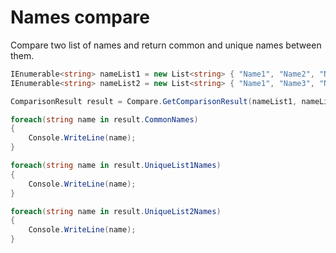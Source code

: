 # Names compare

Compare two list of names and return common and unique names between them.

```csharp
IEnumerable<string> nameList1 = new List<string> { "Name1", "Name2", "Name3", "Name4" };
IEnumerable<string> nameList2 = new List<string> { "Name1", "Name3", "Name5" };

ComparisonResult result = Compare.GetComparisonResult(nameList1, nameList2);

foreach(string name in result.CommonNames)
{
    Console.WriteLine(name);
}

foreach(string name in result.UniqueList1Names)
{
    Console.WriteLine(name);
}

foreach(string name in result.UniqueList2Names)
{
    Console.WriteLine(name);
}
```